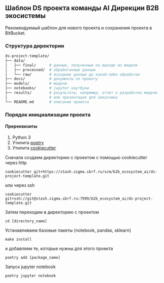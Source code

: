 ## Шаблон DS проекта команды AI Дирекции B2B экосистемы

Рекомендуемый шаблон для нового проекта и сохранения проекта в BitBucket.

### Структура директории
```bash
ds-project-template/
├── data/
│   ├── final/      # данные, полученные на выходе из модели
│   ├── processed/  # обработанные данные
│   └── raw/        # исходные данные до какой-либо обработки
├── docs/           # документы по проекту
├── models/         # модели
├── notebooks/      # jupyter ноутбуки
├── results/        # результаты, например, отчет о разработке модели
│                   # или презентация для заказчика
└── README.md       # описание проекта
```

### Порядок инициализации проекта
#### Пререквизиты
1. Python 3
1. Утилита [poetry](https://python-poetry.org/docs/#installation)
1. Утилита [cookiecutter](https://cookiecutter.readthedocs.io/en/stable/installation.html)

Сначала создаем директорию с проектом с помощью cookiecutter через http
```
cookiecutter git+https://stash.sigma.sbrf.ru/scm/b2b_ecosystem_ai/ds-project-template.git
```
или через ssh
```
cookiecutter git+ssh://git@stash.sigma.sbrf.ru:7999/b2b_ecosystem_ai/ds-project-template.git
```

Затем переходим в директорию с проектом
```
cd [directory_name]
```

Устанавливаем базовые пакеты (notebook, pandas, sklearn)
```
make install
```
и добавляем те, которые нужны для этого проекта
```
poetry add [package_name]
```

Запуск jupyter notebook
```
poetry jupyter notebook
```
